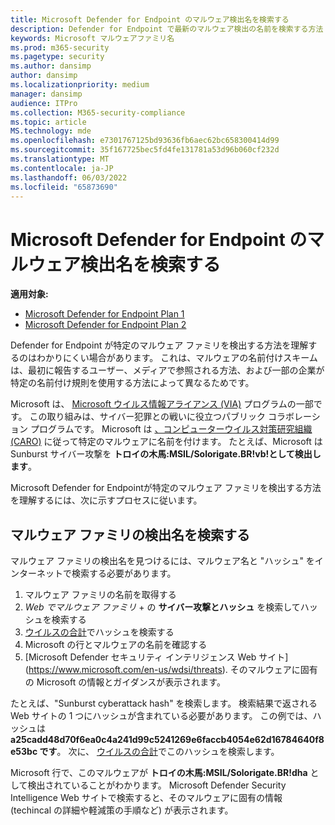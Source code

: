 ```yaml
---
title: Microsoft Defender for Endpoint のマルウェア検出名を検索する
description: Defender for Endpoint で最新のマルウェア検出の名前を検索する方法
keywords: Microsoft マルウェアファミリ名
ms.prod: m365-security
ms.pagetype: security
ms.author: dansimp
author: dansimp
ms.localizationpriority: medium
manager: dansimp
audience: ITPro
ms.collection: M365-security-compliance
ms.topic: article
MS.technology: mde
ms.openlocfilehash: e7301767125bd93636fb6aec62bc658300414d99
ms.sourcegitcommit: 35f167725bec5fd4fe131781a53d96b060cf232d
ms.translationtype: MT
ms.contentlocale: ja-JP
ms.lasthandoff: 06/03/2022
ms.locfileid: "65873690"
---
```

# <a name="find-malware-detection-names-for-microsoft-defender-for-endpoint"></a>Microsoft Defender for Endpoint のマルウェア検出名を検索する

**適用対象:**
- [Microsoft Defender for Endpoint Plan 1](https://go.microsoft.com/fwlink/?linkid=2154037)
- [Microsoft Defender for Endpoint Plan 2](https://go.microsoft.com/fwlink/?linkid=2154037)

Defender for Endpoint が特定のマルウェア ファミリを検出する方法を理解するのはわかりにくい場合があります。 これは、マルウェアの名前付けスキームは、最初に報告するユーザー、メディアで参照される方法、および一部の企業が特定の名前付け規則を使用する方法によって異なるためです。

Microsoft は、 [Microsoft ウイルス情報アライアンス (VIA)](/microsoft-365/security/intelligence/virus-information-alliance-criteria) プログラムの一部です。 この取り組みは、サイバー犯罪との戦いに役立つパブリック コラボレーション プログラムです。 Microsoft は [、コンピューターウイルス対策研究組織 (CARO)](/microsoft-365/security/intelligence/malware-naming) に従って特定のマルウェアに名前を付けます。 たとえば、Microsoft は Sunburst サイバー攻撃を **トロイの木馬:MSIL/Solorigate.BR!vb!として検出します**。

Microsoft Defender for Endpointが特定のマルウェア ファミリを検出する方法を理解するには、次に示すプロセスに従います。 

## <a name="find-the-detection-name-for-a-malware-family"></a>マルウェア ファミリの検出名を検索する
マルウェア ファミリの検出名を見つけるには、マルウェア名と "ハッシュ" をインターネットで検索する必要があります。

1. マルウェア ファミリの名前を取得する
2. *Web でマルウェア ファミリ* + の **サイバー攻撃とハッシュ** を検索してハッシュを検索する
3. [ウイルスの合計](https://www.virustotal.com/)でハッシュを検索する
4. Microsoft の行とマルウェアの名前を確認する
5. [Microsoft Defender セキュリティ インテリジェンス Web サイト] (https://www.microsoft.com/en-us/wdsi/threats). そのマルウェアに固有の Microsoft の情報とガイダンスが表示されます。

たとえば、"Sunburst cyberattack hash" を検索します。 検索結果で返される Web サイトの 1 つにハッシュが含まれている必要があります。 この例では、ハッシュは **a25cadd48d70f6ea0c4a241d99c5241269e6faccb4054e62d16784640f8e53bc です**。 次に、 [ウイルスの合計](https://www.virustotal.com/)でこのハッシュを検索します。

Microsoft 行で、このマルウェアが **トロイの木馬:MSIL/Solorigate.BR!dha** として検出されていることがわかります。 Microsoft Defender Security Intelligence Web サイトで検索すると、そのマルウェアに固有の情報 (techincal の詳細や軽減策の手順など) が表示されます。